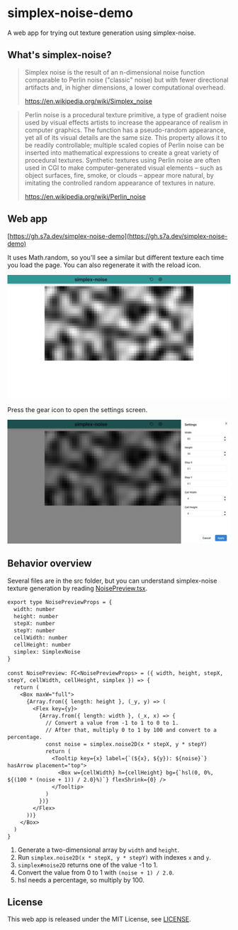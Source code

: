 # simplex-noise-demo

A web app for trying out texture generation using simplex-noise.

## What's simplex-noise?

> Simplex noise is the result of an n-dimensional noise function comparable to Perlin noise ("classic" noise) but with fewer directional artifacts and, in higher dimensions, a lower computational overhead.
>
> https://en.wikipedia.org/wiki/Simplex_noise

> Perlin noise is a procedural texture primitive, a type of gradient noise used by visual effects artists to increase the appearance of realism in computer graphics. The function has a pseudo-random appearance, yet all of its visual details are the same size. This property allows it to be readily controllable; multiple scaled copies of Perlin noise can be inserted into mathematical expressions to create a great variety of procedural textures. Synthetic textures using Perlin noise are often used in CGI to make computer-generated visual elements – such as object surfaces, fire, smoke, or clouds – appear more natural, by imitating the controlled random appearance of textures in nature.
> 
> https://en.wikipedia.org/wiki/Perlin_noise

## Web app

[https://gh.s7a.dev/simplex-noise-demo](https://gh.s7a.dev/simplex-noise-demo)

It uses Math.random, so you'll see a similar but different texture each time you load the page.
You can also regenerate it with the reload icon.

![](readme-assets/preview.png)

Press the gear icon to open the settings screen.

![](readme-assets/settings.png)

## Behavior overview

Several files are in the src folder, but you can understand simplex-noise texture generation by reading [NoisePreview.tsx](src/components/NoisePreview.tsx).

```tsx
export type NoisePreviewProps = {
  width: number
  height: number
  stepX: number
  stepY: number
  cellWidth: number
  cellHeight: number
  simplex: SimplexNoise
}

const NoisePreview: FC<NoisePreviewProps> = ({ width, height, stepX, stepY, cellWidth, cellHeight, simplex }) => {
  return (
    <Box maxW="full">
      {Array.from({ length: height }, (_y, y) => (
        <Flex key={y}>
          {Array.from({ length: width }, (_x, x) => {
            // Convert a value from -1 to 1 to 0 to 1.
            // After that, multiply 0 to 1 by 100 and convert to a percentage.
            const noise = simplex.noise2D(x * stepX, y * stepY)
            return (
              <Tooltip key={x} label={`(${x}, ${y}): ${noise}`} hasArrow placement="top">
                <Box w={cellWidth} h={cellHeight} bg={`hsl(0, 0%, ${(100 * (noise + 1)) / 2.0}%)`} flexShrink={0} />
              </Tooltip>
            )
          })}
        </Flex>
      ))}
    </Box>
  )
}
```

1. Generate a two-dimensional array by `width` and `height`.
2. Run `simplex.noise2D(x * stepX, y * stepY)` with indexes `x` and `y`.
3. `simplex#noise2D` returns one of the value -1 to 1.
4. Convert the value from 0 to 1 with `(noise + 1) / 2.0`.
5. hsl needs a percentage, so multiply by 100.

## License

This web app is released under the MIT License, see [LICENSE](LICENSE).
